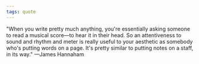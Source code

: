 ```yaml
---
tags: quote 
---
```


"When you write pretty much anything, you're essentially asking someone to read a musical score—to hear it in their head. So an attentiveness to sound and rhythm and meter is really useful to your aesthetic as somebody who's putting words on a page. It's pretty similar to putting notes on a staff, in its way." —James Hannaham